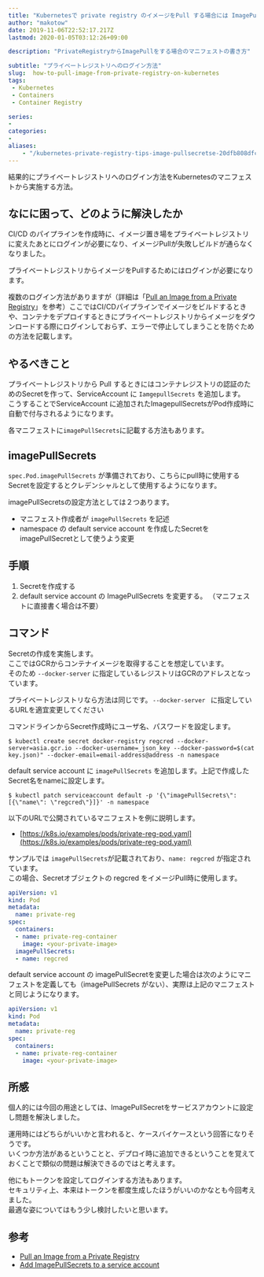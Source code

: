 ```yaml
---
title: "Kubernetesで private registry のイメージをPull する場合には ImagePullSecretsを使う"
author: "makotow"
date: 2019-11-06T22:52:17.217Z
lastmod: 2020-01-05T03:12:26+09:00

description: "PrivateRegistryからImagePullをする場合のマニフェストの書き方"

subtitle: "プライベートレジストリへのログイン方法"
slug:  how-to-pull-image-from-private-registry-on-kubernetes
tags:
 - Kubernetes
 - Containers
 - Container Registry

series:
-
categories:
-
aliases:
    - "/kubernetes-private-registry-tips-image-pullsecretse-20dfb808dfc-e20dfb808dfc"
---
```


結果的にプライベートレジストリへのログイン方法をKubernetesのマニフェストから実施する方法。

## なにに困って、どのように解決したか

CI/CD のパイプラインを作成時に、イメージ置き場をプライベートレジストリに変えたあとにログインが必要になり、イメージPullが失敗しビルドが通らなくなりました。

プライベートレジストリからイメージをPullするためにはログインが必要になります。

複数のログイン方法がありますが（詳細は「[Pull an Image from a Private Registry](https://kubernetes.io/docs/tasks/configure-pod-container/pull-image-private-registry/)」を参考）ここではCI/CDパイプラインでイメージをビルドするときや、コンテナをデプロイするときにプライベートレジストリからイメージをダウンロードする際にログインしておらず、エラーで停止してしまうことを防ぐための方法を記載します。

## やるべきこと

プライベートレジストリから Pull するときにはコンテナレジストリの認証のためのSecretを作って、ServiceAccount に `IamgepullSecrets` を追加します。  
こうすることでServiceAccount に追加されたImagepullSecretsがPod作成時に自動で付与されるようになります。

各マニフェストに`imagePullSecrets`に記載する方法もあります。

## imagePullSecrets

`spec.Pod.imagePullSecrets` が準備されており、こちらにpull時に使用するSecretを設定するとクレデンシャルとして使用するようになります。

imagePullSecretsの設定方法としては２つあります。

*   マニフェスト作成者が `imagePullSecrets` を記述
*   namespace の default service account を作成したSecretをimagePullSecretとして使うよう変更

## 手順

1.  Secretを作成する
2.  default service account の ImagePullSecrets を変更する。 （マニフェストに直接書く場合は不要）

## コマンド

Secretの作成を実施します。  
ここではGCRからコンテナイメージを取得することを想定しています。  
そのため `--docker-server` に指定しているレジストリはGCRのアドレスとなっています。

プライベートレジストリなら方法は同じです。 `--docker-server ` に指定しているURLを適宜変更してください

コマンドラインからSecret作成時にユーザ名、パスワードを設定します。

```
$ kubectl create secret docker-registry regcred --docker-server=asia.gcr.io --docker-username=_json_key --docker-password=$(cat key.json)" --docker-email=email-address@address -n namespace
```

default service account に `imagePullSecrets` を追加します。上記で作成したSecret名をnameに設定します。
```
$ kubectl patch serviceaccount default -p '{\"imagePullSecrets\": [{\"name\": \"regcred\"}]}' -n namespace
```

以下のURLで公開されているマニフェストを例に説明します。

*   [https://k8s.io/examples/pods/private-reg-pod.yaml](https://k8s.io/examples/pods/private-reg-pod.yaml)

サンプルでは `imagePullSecrets`が記載されており、`name: regcred` が指定されています。  
この場合、Secretオブジェクトの regcred をイメージPull時に使用します。
```yaml
apiVersion: v1
kind: Pod
metadata:
  name: private-reg
spec:
  containers:
  - name: private-reg-container
    image: <your-private-image>
  imagePullSecrets:
  - name: regcred
```

default service account の imagePullSecretを変更した場合は次のようにマニフェストを定義しても（imagePullSecrets がない）、実際は上記のマニフェストと同じようになります。

```yaml
apiVersion: v1
kind: Pod
metadata:
  name: private-reg
spec:
  containers:
  - name: private-reg-container
    image: <your-private-image>
```

## 所感

個人的には今回の用途としては、ImagePullSecretをサービスアカウントに設定し問題を解決しました。

運用時にはどちらがいいかと言われると、ケースバイケースという回答になりそうです。  
いくつか方法があるということと、デプロイ時に追加できるということを覚えておくことで類似の問題は解決できるのではと考えます。

他にもトークンを設定してログインする方法もあります。  
セキュリティ上、本来はトークンを都度生成したほうがいいのかなとも今回考えました。  
最適な姿についてはもう少し検討したいと思います。

## 参考

*   [Pull an Image from a Private Registry](https://kubernetes.io/docs/tasks/configure-pod-container/pull-image-private-registry/)
*   [Add ImagePullSecrets to a service account](https://kubernetes.io/docs/tasks/configure-pod-container/configure-service-account/#add-imagepullsecrets-to-a-service-account)
